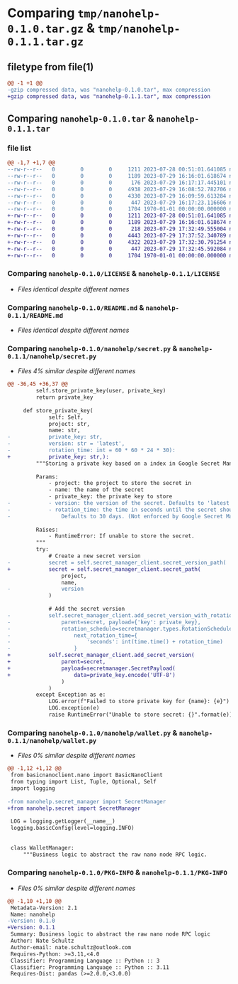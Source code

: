 # Comparing `tmp/nanohelp-0.1.0.tar.gz` & `tmp/nanohelp-0.1.1.tar.gz`

## filetype from file(1)

```diff
@@ -1 +1 @@
-gzip compressed data, was "nanohelp-0.1.0.tar", max compression
+gzip compressed data, was "nanohelp-0.1.1.tar", max compression
```

## Comparing `nanohelp-0.1.0.tar` & `nanohelp-0.1.1.tar`

### file list

```diff
@@ -1,7 +1,7 @@
--rw-r--r--   0        0        0     1211 2023-07-28 00:51:01.641085 nanohelp-0.1.0/LICENSE
--rw-r--r--   0        0        0     1189 2023-07-29 16:16:01.618674 nanohelp-0.1.0/README.md
--rw-r--r--   0        0        0      176 2023-07-29 16:17:17.445101 nanohelp-0.1.0/nanohelp/__init__.py
--rw-r--r--   0        0        0     4938 2023-07-29 16:08:52.782706 nanohelp-0.1.0/nanohelp/secret.py
--rw-r--r--   0        0        0     4330 2023-07-29 16:09:59.613284 nanohelp-0.1.0/nanohelp/wallet.py
--rw-r--r--   0        0        0      447 2023-07-29 16:17:23.116606 nanohelp-0.1.0/pyproject.toml
--rw-r--r--   0        0        0     1704 1970-01-01 00:00:00.000000 nanohelp-0.1.0/PKG-INFO
+-rw-r--r--   0        0        0     1211 2023-07-28 00:51:01.641085 nanohelp-0.1.1/LICENSE
+-rw-r--r--   0        0        0     1189 2023-07-29 16:16:01.618674 nanohelp-0.1.1/README.md
+-rw-r--r--   0        0        0      218 2023-07-29 17:32:49.555004 nanohelp-0.1.1/nanohelp/__init__.py
+-rw-r--r--   0        0        0     4443 2023-07-29 17:37:52.340789 nanohelp-0.1.1/nanohelp/secret.py
+-rw-r--r--   0        0        0     4322 2023-07-29 17:32:30.791254 nanohelp-0.1.1/nanohelp/wallet.py
+-rw-r--r--   0        0        0      447 2023-07-29 17:32:45.592084 nanohelp-0.1.1/pyproject.toml
+-rw-r--r--   0        0        0     1704 1970-01-01 00:00:00.000000 nanohelp-0.1.1/PKG-INFO
```

### Comparing `nanohelp-0.1.0/LICENSE` & `nanohelp-0.1.1/LICENSE`

 * *Files identical despite different names*

### Comparing `nanohelp-0.1.0/README.md` & `nanohelp-0.1.1/README.md`

 * *Files identical despite different names*

### Comparing `nanohelp-0.1.0/nanohelp/secret.py` & `nanohelp-0.1.1/nanohelp/secret.py`

 * *Files 4% similar despite different names*

```diff
@@ -36,45 +36,37 @@
         self.store_private_key(user, private_key)
         return private_key
 
     def store_private_key(
             self: Self,
             project: str,
             name: str,
-            private_key: str,
-            version: str = 'latest',
-            rotation_time: int = 60 * 60 * 24 * 30):
+            private_key: str,):
         """Storing a private key based on a index in Google Secret Manager.
 
         Params:
             - project: the project to store the secret in
             - name: the name of the secret
             - private_key: the private key to store
-            - version: the version of the secret. Defaults to 'latest'.
-            - rotation_time: the time in seconds until the secret should be rotated.
-                Defaults to 30 days. (Not enforced by Google Secret Manager)
 
         Raises:
             - RuntimeError: If unable to store the secret.
         """
         try:
             # Create a new secret version
-            secret = self.secret_manager_client.secret_version_path(
+            secret = self.secret_manager_client.secret_path(
                 project,
                 name,
-                version
             )
 
             # Add the secret version
-            self.secret_manager_client.add_secret_version_with_rotation(
-                parent=secret, payload={'key': private_key},
-                rotation_schedule=secretmanager.types.RotationSchedule(
-                    next_rotation_time={
-                        'seconds': int(time.time() + rotation_time)
-                    }
+            self.secret_manager_client.add_secret_version(
+                parent=secret,
+                payload=secretmanager.SecretPayload(
+                    data=private_key.encode('UTF-8')
                 )
             )
         except Exception as e:
             LOG.error(f"Failed to store private key for {name}: {e}")
             LOG.exception(e)
             raise RuntimeError("Unable to store secret: {}".format(e)) from e
```

### Comparing `nanohelp-0.1.0/nanohelp/wallet.py` & `nanohelp-0.1.1/nanohelp/wallet.py`

 * *Files 0% similar despite different names*

```diff
@@ -1,12 +1,12 @@
 from basicnanoclient.nano import BasicNanoClient
 from typing import List, Tuple, Optional, Self
 import logging
 
-from nanohelp.secret_manager import SecretManager
+from nanohelp.secret import SecretManager
 
 LOG = logging.getLogger(__name__)
 logging.basicConfig(level=logging.INFO)
 
 
 class WalletManager:
     """Business logic to abstract the raw nano node RPC logic.
```

### Comparing `nanohelp-0.1.0/PKG-INFO` & `nanohelp-0.1.1/PKG-INFO`

 * *Files 0% similar despite different names*

```diff
@@ -1,10 +1,10 @@
 Metadata-Version: 2.1
 Name: nanohelp
-Version: 0.1.0
+Version: 0.1.1
 Summary: Business logic to abstract the raw nano node RPC logic
 Author: Nate Schultz
 Author-email: nate.schultz@outlook.com
 Requires-Python: >=3.11,<4.0
 Classifier: Programming Language :: Python :: 3
 Classifier: Programming Language :: Python :: 3.11
 Requires-Dist: pandas (>=2.0.0,<3.0.0)
```

